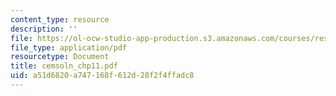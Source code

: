 ```yaml
---
content_type: resource
description: ''
file: https://ol-ocw-studio-app-production.s3.amazonaws.com/courses/res-6-001-continuum-electromechanics-spring-2009/a51d6820a747168f612d28f2f4ffadc8_cemsoln_chp11.pdf
file_type: application/pdf
resourcetype: Document
title: cemsoln_chp11.pdf
uid: a51d6820-a747-168f-612d-28f2f4ffadc8
---
```

